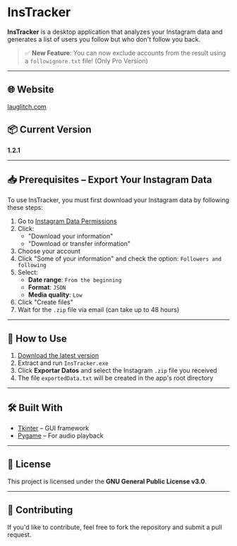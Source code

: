 # InsTracker

**InsTracker** is a desktop application that analyzes your Instagram data and generates a list of users you follow but who don't follow you back.

> ✅ **New Feature**: You can now exclude accounts from the result using a `followignore.txt` file! (Only Pro Version)

---

## 🌐 Website
[lauglitch.com](https://www.lauglitch.com)

## 📦 Current Version
**1.2.1**

---

## 📥 Prerequisites – Export Your Instagram Data

To use InsTracker, you must first download your Instagram data by following these steps:

1. Go to [Instagram Data Permissions](https://accountscenter.instagram.com/info_and_permissions/)
2. Click:
   - "Download your information"
   - "Download or transfer information"
3. Choose your account
4. Click "Some of your information" and check the option: `Followers and following`
5. Select:
   - **Date range**: `From the beginning`
   - **Format**: `JSON`
   - **Media quality**: `Low`
6. Click "Create files"
7. Wait for the `.zip` file via email (can take up to 48 hours)

---

## 🚀 How to Use

1. [Download the latest version](https://lauglitch.itch.io/instracker)
2. Extract and run `InsTracker.exe`
3. Click **Exportar Datos** and select the Instagram `.zip` file you received
4. The file `exportedData.txt` will be created in the app's root directory

---

## 🛠️ Built With

- [Tkinter](https://wiki.python.org/moin/TkInter) – GUI framework
- [Pygame](https://www.pygame.org/news) – For audio playback

---

## 📄 License

This project is licensed under the **GNU General Public License v3.0**.

---

## 🤝 Contributing

If you'd like to contribute, feel free to fork the repository and submit a pull request.


